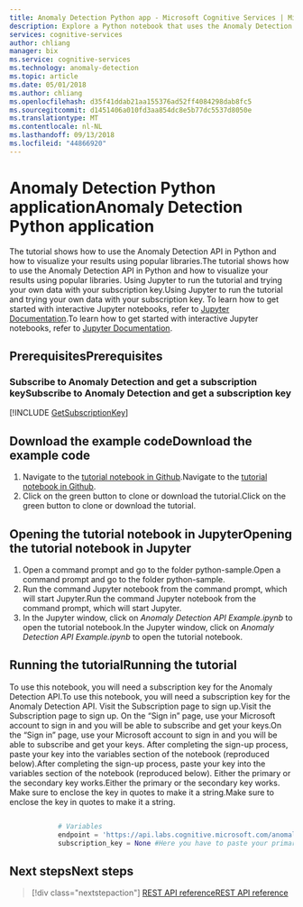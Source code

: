 ```yaml
---
title: Anomaly Detection Python app - Microsoft Cognitive Services | Microsoft Docs
description: Explore a Python notebook that uses the Anomaly Detection API in Microsoft Cognitive Services. Send original data points to API and get the expected value and anomaly points.
services: cognitive-services
author: chliang
manager: bix
ms.service: cognitive-services
ms.technology: anomaly-detection
ms.topic: article
ms.date: 05/01/2018
ms.author: chliang
ms.openlocfilehash: d35f41ddab21aa155376ad52ff4084298dab8fc5
ms.sourcegitcommit: d1451406a010fd3aa854dc8e5b77dc5537d8050e
ms.translationtype: MT
ms.contentlocale: nl-NL
ms.lasthandoff: 09/13/2018
ms.locfileid: "44866920"
---
```

# <a name="anomaly-detection-python-application"></a><span data-ttu-id="c4604-104">Anomaly Detection Python application</span><span class="sxs-lookup"><span data-stu-id="c4604-104">Anomaly Detection Python application</span></span>

<span data-ttu-id="c4604-105">The tutorial shows how to use the Anomaly Detection API in Python and how to visualize your results using popular libraries.</span><span class="sxs-lookup"><span data-stu-id="c4604-105">The tutorial shows how to use the Anomaly Detection API in Python and how to visualize your results using popular libraries.</span></span> <span data-ttu-id="c4604-106">Using Jupyter to run the tutorial and trying your own data with your subscription key.</span><span class="sxs-lookup"><span data-stu-id="c4604-106">Using Jupyter to run the tutorial and trying your own data with your subscription key.</span></span> <span data-ttu-id="c4604-107">To learn how to get started with interactive Jupyter notebooks, refer to [Jupyter Documentation](http://jupyter.readthedocs.io/en/latest/index.html).</span><span class="sxs-lookup"><span data-stu-id="c4604-107">To learn how to get started with interactive Jupyter notebooks, refer to [Jupyter Documentation](http://jupyter.readthedocs.io/en/latest/index.html).</span></span> 

## <a name="prerequisites"></a><span data-ttu-id="c4604-108">Prerequisites</span><span class="sxs-lookup"><span data-stu-id="c4604-108">Prerequisites</span></span>

### <a name="subscribe-to-anomaly-detection-and-get-a-subscription-key"></a><span data-ttu-id="c4604-109">Subscribe to Anomaly Detection and get a subscription key</span><span class="sxs-lookup"><span data-stu-id="c4604-109">Subscribe to Anomaly Detection and get a subscription key</span></span> 

[!INCLUDE [GetSubscriptionKey](../includes/get-subscription-key.md)]

## <a name="download-the-example-code"></a><span data-ttu-id="c4604-110">Download the example code</span><span class="sxs-lookup"><span data-stu-id="c4604-110">Download the example code</span></span>

1. <span data-ttu-id="c4604-111">Navigate to the [tutorial notebook in Github](https://github.com/MicrosoftAnomalyDetection/python-sample).</span><span class="sxs-lookup"><span data-stu-id="c4604-111">Navigate to the [tutorial notebook in Github](https://github.com/MicrosoftAnomalyDetection/python-sample).</span></span>
2. <span data-ttu-id="c4604-112">Click on the green button to clone or download the tutorial.</span><span class="sxs-lookup"><span data-stu-id="c4604-112">Click on the green button to clone or download the tutorial.</span></span> 

## <a name="opening-the-tutorial-notebook-in-jupyter"></a><span data-ttu-id="c4604-113">Opening the tutorial notebook in Jupyter</span><span class="sxs-lookup"><span data-stu-id="c4604-113">Opening the tutorial notebook in Jupyter</span></span>

1. <span data-ttu-id="c4604-114">Open a command prompt and go to the folder python-sample.</span><span class="sxs-lookup"><span data-stu-id="c4604-114">Open a command prompt and go to the folder python-sample.</span></span>
2. <span data-ttu-id="c4604-115">Run the command Jupyter notebook from the command prompt, which will start Jupyter.</span><span class="sxs-lookup"><span data-stu-id="c4604-115">Run the command Jupyter notebook from the command prompt, which will start Jupyter.</span></span>
3. <span data-ttu-id="c4604-116">In the Jupyter window, click on <em>Anomaly Detection API Example.ipynb</em> to open the tutorial notebook.</span><span class="sxs-lookup"><span data-stu-id="c4604-116">In the Jupyter window, click on <em>Anomaly Detection API Example.ipynb</em> to open the tutorial notebook.</span></span>   

## <a name="running-the-tutorial"></a><span data-ttu-id="c4604-117">Running the tutorial</span><span class="sxs-lookup"><span data-stu-id="c4604-117">Running the tutorial</span></span>

<span data-ttu-id="c4604-118">To use this notebook, you will need a subscription key for the Anomaly Detection API.</span><span class="sxs-lookup"><span data-stu-id="c4604-118">To use this notebook, you will need a subscription key for the Anomaly Detection API.</span></span> <span data-ttu-id="c4604-119">Visit the Subscription page to sign up.</span><span class="sxs-lookup"><span data-stu-id="c4604-119">Visit the Subscription page to sign up.</span></span> <span data-ttu-id="c4604-120">On the “Sign in” page, use your Microsoft account to sign in and you will be able to subscribe and get your keys.</span><span class="sxs-lookup"><span data-stu-id="c4604-120">On the “Sign in” page, use your Microsoft account to sign in and you will be able to subscribe and get your keys.</span></span> <span data-ttu-id="c4604-121">After completing the sign-up process, paste your key into the variables section of the notebook (reproduced below).</span><span class="sxs-lookup"><span data-stu-id="c4604-121">After completing the sign-up process, paste your key into the variables section of the notebook (reproduced below).</span></span> <span data-ttu-id="c4604-122">Either the primary or the secondary key works.</span><span class="sxs-lookup"><span data-stu-id="c4604-122">Either the primary or the secondary key works.</span></span> <span data-ttu-id="c4604-123">Make sure to enclose the key in quotes to make it a string.</span><span class="sxs-lookup"><span data-stu-id="c4604-123">Make sure to enclose the key in quotes to make it a string.</span></span>

```Python

            # Variables
            endpoint = 'https://api.labs.cognitive.microsoft.com/anomalyfinder/v1.0/anomalydetection'
            subscription_key = None #Here you have to paste your primary key

```

## <a name="next-steps"></a><span data-ttu-id="c4604-124">Next steps</span><span class="sxs-lookup"><span data-stu-id="c4604-124">Next steps</span></span>

> [!div class="nextstepaction"]
> [<span data-ttu-id="c4604-125">REST API reference</span><span class="sxs-lookup"><span data-stu-id="c4604-125">REST API reference</span></span>](https://dev.labs.cognitive.microsoft.com/docs/services/anomaly-detection/operations/post-anomalydetection)
